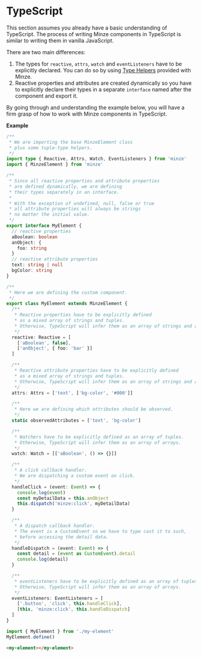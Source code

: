# TypeScript

This section assumes you already have a basic understanding of TypeScript. The process of writing Minze components in TypeScript is similar to writing them in vanilla JavaScript.

There are two main differences:

1. The types for `reactive`, `attrs`, `watch` and `eventListeners` have to be explicitly declared. You can do so by using [Type Helpers](/api/type-helpers) provided with Minze.
2. Reactive properties and attributes are created dynamically so you have to explicitly declare their types in a separate `interface` named after the component and export it.

By going through and understanding the example below, you will have a firm grasp of how to work with Minze components in TypeScript.

**Example**

```ts
/**
 * We are importing the base MinzeElement class
 * plus some tuple-type helpers.
 */
import type { Reactive, Attrs, Watch, EventListeners } from 'minze'
import { MinzeElement } from 'minze'

/**
 * Since all reactive properties and attribute properties
 * are defined dynamically, we are defining
 * their types separately in an interface.
 *
 * With the exception of undefined, null, false or true
 * all attribute properties will always be strings
 * no matter the initial value.
 */
export interface MyElement {
  // reactive properties
  aBoolean: boolean
  anObject: {
    foo: string
  }
  // reactive attribute properties
  text: string | null
  bgColor: string
}

/**
 * Here we are defining the custom component.
 */
export class MyElement extends MinzeElement {
  /**
   * Reactive properties have to be explicitly defined
   * as a mixed array of strings and tuples.
   * Otherwise, TypeScript will infer them as an array of strings and arrays.
   */
  reactive: Reactive = [
    ['aBoolean', false],
    ['anObject', { foo: 'bar' }]
  ]

  /**
   * Reactive attribute properties have to be explicitly defined
   * as a mixed array of strings and tuples.
   * Otherwise, TypeScript will infer them as an array of strings and arrays.
   */
  attrs: Attrs = ['text', ['bg-color', '#000']]

  /**
   * Here we are defining which attributes should be observed.
   */
  static observedAttributes = ['text', 'bg-color']

  /**
   * Watchers have to be explicitly defined as an array of tuples.
   * Otherwise, TypeScript will infer them as an array of arrays.
   */
  watch: Watch = [['aBoolean', () => {}]]

  /**
   * A click callback handler.
   * We are dispatching a custom event on click.
   */
  handleClick = (event: Event) => {
    console.log(event)
    const myDetailData = this.anObject
    this.dispatch('minze:click', myDetailData)
  }

  /**
   * A dispatch callback handler.
   * The event is a CustomEvent so we have to type cast it to such,
   * before accessing the detail data.
   */
  handleDispatch = (event: Event) => {
    const detail = (event as CustomEvent).detail
    console.log(detail)
  }

  /**
   * eventListeners have to be explicitly defined as an array of tuples.
   * Otherwise, TypeScript will infer them as an array of arrays.
   */
  eventListeners: EventListeners = [
    ['.button', 'click', this.handleClick],
    [this, 'minze:click', this.handleDispatch]
  ]
}
```

```ts
import { MyElement } from './my-element'
MyElement.define()
```

```html
<my-element></my-element>
```
